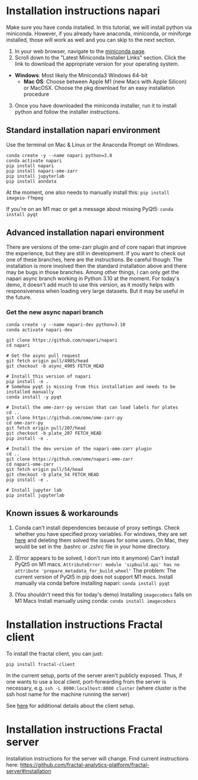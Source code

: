 # Installation instructions napari

Make sure you have conda installed. In this tutorial, we will install python via miniconda. However, if you already have anaconda, miniconda, or miniforge installed, those will work as well and you can skip to the next section.

1. In your web browser, navigate to the [miniconda page](https://docs.conda.io/en/latest/miniconda.html).
2. Scroll down to the "Latest Miniconda Installer Links" section. Click the link to download the appropriate version for your operating system.
  - **Windows**: Most likely the Miniconda3 Windows 64-bit  
	- **Mac OS**: Choose between Apple M1 (new Macs with Apple Silicon) or MacOSX. Choose the pkg download for an easy installation procedure  
3. Once you have downloaded the miniconda installer, run it to install python and follow the installer instructions.


## Standard installation napari environment
Use the terminal on Mac & Linux or the Anaconda Prompt on Windows.
```
conda create -y --name napari python=3.8
conda activate napari
pip install napari
pip install napari-ome-zarr
pip install jupyterlab
pip install anndata
```

At the moment, one also needs to manually install this:
``pip install imageio-ffmpeg``

If you're on an M1 mac or get a message about missing PyQt5:
`conda install pyqt`


## Advanced installation napari environment
There are versions of the ome-zarr plugin and of core napari that improve the experience, but they are still in development. If you want to check out one of these branches, here are the instructions. Be careful though: The installation is more involved then the standard installation above and there may be bugs in those branches. Among other things, I can only get the napari async branch working in Python 3.10 at the moment.
For today's demo, it doesn't add much to use this version, as it mostly helps with responsiveness when loading very large datasets. But it may be useful in the future.

### Get the new async napari branch
```
conda create -y --name napari-dev python=3.10
conda activate napari-dev

git clone https://github.com/napari/napari
cd napari

# Get the async pull request
git fetch origin pull/4905/head
git checkout -b async_4905 FETCH_HEAD

# Install this version of napari
pip install -e .
# Somehow pyqt is missing from this installation and needs to be installed manually
conda install -y pyqt

# Install the ome-zarr-py version that can load labels for plates
cd ..
git clone https://github.com/ome/ome-zarr-py
cd ome-zarr-py
git fetch origin pull/207/head
git checkout -b plate_207 FETCH_HEAD
pip install -e .

# Install the dev version of the napari-ome-zarr plugin
cd ..
git clone https://github.com/ome/napari-ome-zarr
cd napari-ome-zarr 
git fetch origin pull/54/head
git checkout -b plate_54 FETCH_HEAD
pip install -e .

# Install jupyter lab
pip install jupyterlab
```


## Known issues & workarounds
1. Conda can't install dependencies because of proxy settings.
Check whether you have specified proxy variables. For windows, they are set [here](https://docs.oracle.com/en/database/oracle/machine-learning/oml4r/1.5.1/oread/creating-and-modifying-environment-variables-on-windows.html#GUID-DD6F9982-60D5-48F6-8270-A27EC53807D0) and deleting them solved the issues for some users. On Mac, they would be set in the .bashrc or .zshrc file in your home directory.

2. (Error appears to be solved, I don't run into it anymore) Can't install PyQt5 on M1 macs. `AttributeError: module 'sipbuild.api' has no attribute 'prepare_metadata_for_build_wheel'`
The problem: The current version of PyQt5 in pip does not support M1 macs. Install manually via conda before installing napari:
`conda install pyqt`

3. (You shouldn't need this for today's demo) Installing `imagecodecs` fails on M1 Macs
Install manually using conda: `conda install imagecodecs`


# Installation instructions Fractal client

To install the fractal client, you can just:

`pip install fractal-client`

In the current setup, ports of the server aren't publicly exposed. Thus, if one wants to use a local client, port-forwarding from the server is necessary, e.g. 
`ssh -L 8000:localhost:8000 cluster`
(where cluster is the ssh host name for the machine running the server)

See [here](https://github.com/fractal-analytics-platform/fractal#installation) for additional details about the client setup.

# Installation instructions Fractal server

Installation instructions for the server will change. Find current instructions here: https://github.com/fractal-analytics-platform/fractal-server#installation

